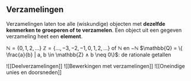 ## Verzamelingen
Verzamelingen laten toe alle (wiskundige) objecten met **dezelfde kenmerken te groeperen of te verzamelen**. Een object uit een gegeven verzameling heet een **element**.

$\mathbb{N} = \{0, 1, 2, \dots \}$
$\mathbb{Z} = \{\dots , −3, −2, −1, 0, 1, 2, \dots \}$ of $\mathbb{N}$ en $-\mathbb{N}$
$\mathbb{Q} = \{ \frac{a}{b} | a, b \in \mathbb{Z} ∧ b \neq 0\}$: de rationale getallen

![[Deelverzamelingen]]
![[Bewerkingen met verzamelingen]]
![[Oneindige unies en doorsneden]]